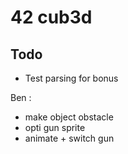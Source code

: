 # 42 cub3d
## Todo
- Test parsing for bonus

Ben :
- make object obstacle
- opti gun sprite
- animate + switch gun
